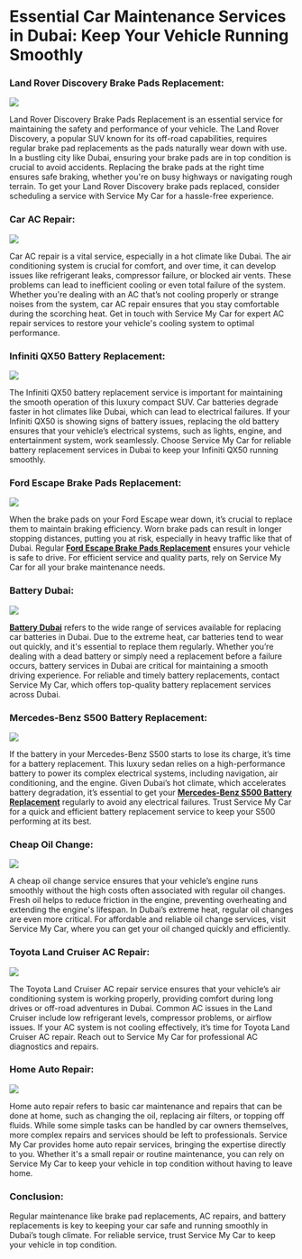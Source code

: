 # Essential Car Maintenance Services in Dubai: Keep Your Vehicle Running Smoothly

### Land Rover Discovery Brake Pads Replacement:

![](https://s3-ap-northeast-1.amazonaws.com/g0v-hackmd-images/uploads/upload_1c1baf8d98c3b34b58271ccbeb70f197.jpg)

Land Rover Discovery Brake Pads Replacement is an essential service for maintaining the safety and performance of your vehicle. The Land Rover Discovery, a popular SUV known for its off-road capabilities, requires regular brake pad replacements as the pads naturally wear down with use. In a bustling city like Dubai, ensuring your brake pads are in top condition is crucial to avoid accidents. Replacing the brake pads at the right time ensures safe braking, whether you're on busy highways or navigating rough terrain. To get your Land Rover Discovery brake pads replaced, consider scheduling a service with Service My Car for a hassle-free experience.

### Car AC Repair:

![](https://s3-ap-northeast-1.amazonaws.com/g0v-hackmd-images/uploads/upload_e75b78d4649c6b5cafa43dc01cb3e771.jpg)

Car AC repair is a vital service, especially in a hot climate like Dubai. The air conditioning system is crucial for comfort, and over time, it can develop issues like refrigerant leaks, compressor failure, or blocked air vents. These problems can lead to inefficient cooling or even total failure of the system. Whether you're dealing with an AC that’s not cooling properly or strange noises from the system, car AC repair ensures that you stay comfortable during the scorching heat. Get in touch with Service My Car for expert AC repair services to restore your vehicle's cooling system to optimal performance.

### Infiniti QX50 Battery Replacement:

![](https://s3-ap-northeast-1.amazonaws.com/g0v-hackmd-images/uploads/upload_dae0206e0a6a5dfce2e61e85a6eb67c3.jpg)

The Infiniti QX50 battery replacement service is important for maintaining the smooth operation of this luxury compact SUV. Car batteries degrade faster in hot climates like Dubai, which can lead to electrical failures. If your Infiniti QX50 is showing signs of battery issues, replacing the old battery ensures that your vehicle’s electrical systems, such as lights, engine, and entertainment system, work seamlessly. Choose Service My Car for reliable battery replacement services in Dubai to keep your Infiniti QX50 running smoothly.

### Ford Escape Brake Pads Replacement:

![](https://s3-ap-northeast-1.amazonaws.com/g0v-hackmd-images/uploads/upload_9a50792046974d284f96394b8c2492bf.jpg)

When the brake pads on your Ford Escape wear down, it’s crucial to replace them to maintain braking efficiency. Worn brake pads can result in longer stopping distances, putting you at risk, especially in heavy traffic like that of Dubai. Regular **[Ford Escape Brake Pads Replacement](https://servicemycar.com/uae/services/ford-escape-brake-pads-replacement-dubai)** ensures your vehicle is safe to drive. For efficient service and quality parts, rely on Service My Car for all your brake maintenance needs.

### Battery Dubai:

![](https://s3-ap-northeast-1.amazonaws.com/g0v-hackmd-images/uploads/upload_c7877352efe2819f31df7e9e4cf867e5.jpg)

**[Battery Dubai](https://servicemycar.com/uae/car-battery-replacement-dubai)** refers to the wide range of services available for replacing car batteries in Dubai. Due to the extreme heat, car batteries tend to wear out quickly, and it's essential to replace them regularly. Whether you’re dealing with a dead battery or simply need a replacement before a failure occurs, battery services in Dubai are critical for maintaining a smooth driving experience. For reliable and timely battery replacements, contact Service My Car, which offers top-quality battery replacement services across Dubai.

### Mercedes-Benz S500 Battery Replacement:

![](https://s3-ap-northeast-1.amazonaws.com/g0v-hackmd-images/uploads/upload_5fd3ee589c5acaaaf31df853985813d6.jpg)

If the battery in your Mercedes-Benz S500 starts to lose its charge, it’s time for a battery replacement. This luxury sedan relies on a high-performance battery to power its complex electrical systems, including navigation, air conditioning, and the engine. Given Dubai’s hot climate, which accelerates battery degradation, it’s essential to get your **[Mercedes-Benz S500 Battery Replacement](https://servicemycar.com/uae/services/mercedes-benz-s500-battery-replacement-dubai)** regularly to avoid any electrical failures. Trust Service My Car for a quick and efficient battery replacement service to keep your S500 performing at its best.

### Cheap Oil Change:

![](https://s3-ap-northeast-1.amazonaws.com/g0v-hackmd-images/uploads/upload_e789dd9de5194d26e498fa33c1dddffd.jpg)

A cheap oil change service ensures that your vehicle’s engine runs smoothly without the high costs often associated with regular oil changes. Fresh oil helps to reduce friction in the engine, preventing overheating and extending the engine's lifespan. In Dubai’s extreme heat, regular oil changes are even more critical. For affordable and reliable oil change services, visit Service My Car, where you can get your oil changed quickly and efficiently.

### Toyota Land Cruiser AC Repair:

![](https://s3-ap-northeast-1.amazonaws.com/g0v-hackmd-images/uploads/upload_990079303a0e9ff7741220660805327b.jpeg)

The Toyota Land Cruiser AC repair service ensures that your vehicle’s air conditioning system is working properly, providing comfort during long drives or off-road adventures in Dubai. Common AC issues in the Land Cruiser include low refrigerant levels, compressor problems, or airflow issues. If your AC system is not cooling effectively, it’s time for Toyota Land Cruiser AC repair. Reach out to Service My Car for professional AC diagnostics and repairs.

### Home Auto Repair:

![](https://s3-ap-northeast-1.amazonaws.com/g0v-hackmd-images/uploads/upload_8a46297eebd27750e12c347a59dca745.jpg)

Home auto repair refers to basic car maintenance and repairs that can be done at home, such as changing the oil, replacing air filters, or topping off fluids. While some simple tasks can be handled by car owners themselves, more complex repairs and services should be left to professionals. Service My Car provides home auto repair services, bringing the expertise directly to you. Whether it's a small repair or routine maintenance, you can rely on Service My Car to keep your vehicle in top condition without having to leave home.

### Conclusion:

Regular maintenance like brake pad replacements, AC repairs, and battery replacements is key to keeping your car safe and running smoothly in Dubai’s tough climate. For reliable service, trust Service My Car to keep your vehicle in top condition.